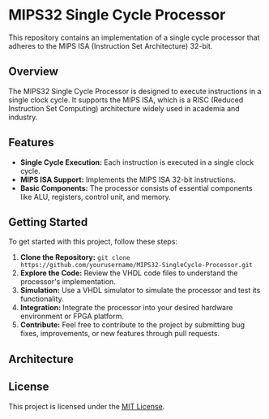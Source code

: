 # MIPS32 Single Cycle Processor

This repository contains an implementation of a single cycle processor that adheres to the MIPS ISA (Instruction Set Architecture) 32-bit.

## Overview

The MIPS32 Single Cycle Processor is designed to execute instructions in a single clock cycle. It supports the MIPS ISA, which is a RISC (Reduced Instruction Set Computing) architecture widely used in academia and industry.

## Features

- **Single Cycle Execution:** Each instruction is executed in a single clock cycle.
- **MIPS ISA Support:** Implements the MIPS ISA 32-bit instructions.
- **Basic Components:** The processor consists of essential components like ALU, registers, control unit, and memory.

## Getting Started

To get started with this project, follow these steps:

1. **Clone the Repository:** `git clone https://github.com/yourusername/MIPS32-SingleCycle-Processor.git`
2. **Explore the Code:** Review the VHDL code files to understand the processor's implementation.
3. **Simulation:** Use a VHDL simulator to simulate the processor and test its functionality.
4. **Integration:** Integrate the processor into your desired hardware environment or FPGA platform.
5. **Contribute:** Feel free to contribute to the project by submitting bug fixes, improvements, or new features through pull requests.

## Architecture


## License

This project is licensed under the [MIT License](LICENSE).
